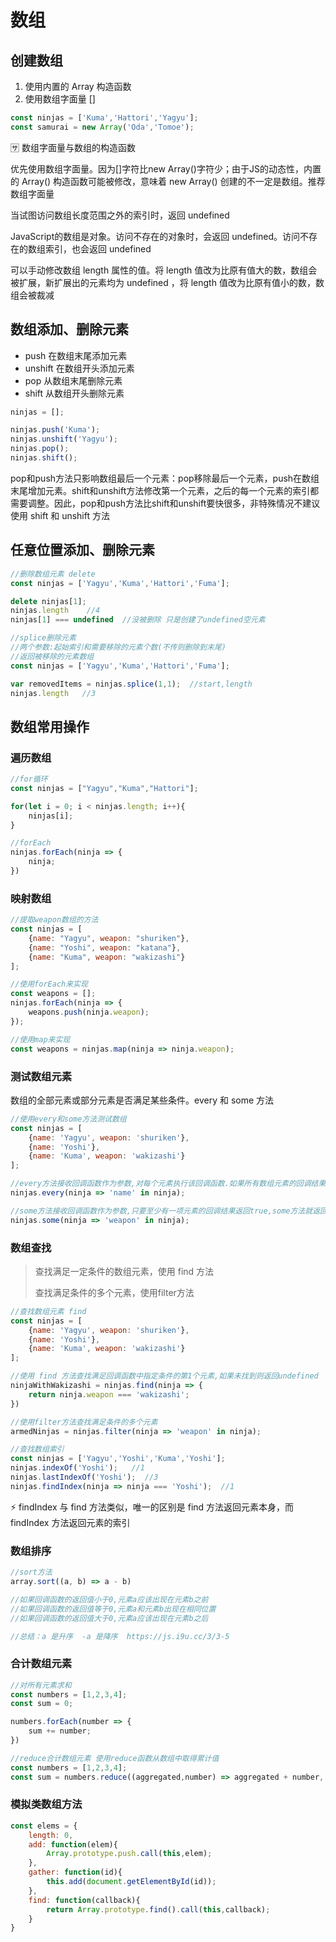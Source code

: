 # 数组

## 创建数组

1. 使用内置的 Array 构造函数
2. 使用数组字面量 []

```javascript
const ninjas = ['Kuma','Hattori','Yagyu'];
const samurai = new Array('Oda','Tomoe');
```



:sa: 数组字面量与数组的构造函数

优先使用数组字面量。因为[]字符比new Array()字符少；由于JS的动态性，内置的 Array() 构造函数可能被修改，意味着 new Array() 创建的不一定是数组。推荐数组字面量



当试图访问数组长度范围之外的索引时，返回 undefined

JavaScript的数组是对象。访问不存在的对象时，会返回 undefined。访问不存在的数组索引，也会返回 undefined

可以手动修改数组 length 属性的值。将 length 值改为比原有值大的数，数组会被扩展，新扩展出的元素均为 undefined ，将 length 值改为比原有值小的数，数组会被裁减



## 数组添加、删除元素

* push 在数组末尾添加元素
* unshift 在数组开头添加元素
* pop 从数组末尾删除元素
* shift 从数组开头删除元素

```javascript
ninjas = [];

ninjas.push('Kuma');
ninjas.unshift('Yagyu');
ninjas.pop();
ninjas.shift();
```

pop和push方法只影响数组最后一个元素：pop移除最后一个元素，push在数组末尾增加元素。shift和unshift方法修改第一个元素，之后的每一个元素的索引都需要调整。因此，pop和push方法比shift和unshift要快很多，非特殊情况不建议使用 shift 和 unshift 方法



## 任意位置添加、删除元素

```javascript
//删除数组元素 delete
const ninjas = ['Yagyu','Kuma','Hattori','Fuma'];

delete ninjas[1];
ninjas.length    //4 
ninjas[1] === undefined  //没被删除 只是创建了undefined空元素
```

```javascript
//splice删除元素
//两个参数:起始索引和需要移除的元素个数(不传则删除到末尾)
//返回被移除的元素数组
const ninjas = ['Yagyu','Kuma','Hattori','Fuma'];

var removedItems = ninjas.splice(1,1);  //start,length
ninjas.length   //3
```



## 数组常用操作

### 遍历数组

```javascript
//for循环
const ninjas = ["Yagyu","Kuma","Hattori"];

for(let i = 0; i < ninjas.length; i++){
    ninjas[i];
}

//forEach
ninjas.forEach(ninja => {
    ninja;
})
```



### 映射数组

```javascript
//提取weapon数组的方法
const ninjas = [
    {name: "Yagyu", weapon: "shuriken"},
    {name: "Yoshi", weapon: "katana"},
    {name: "Kuma", weapon: "wakizashi"}
];

//使用forEach来实现
const weapons = [];
ninjas.forEach(ninja => {
    weapons.push(ninja.weapon);
});

//使用map来实现
const weapons = ninjas.map(ninja => ninja.weapon);
```



### 测试数组元素

数组的全部元素或部分元素是否满足某些条件。every 和 some 方法

```javascript
//使用every和some方法测试数组
const ninjas = [
    {name: 'Yagyu', weapon: 'shuriken'},
    {name: 'Yoshi'},
    {name: 'Kuma', weapon: 'wakizashi'}
];

//every方法接收回调函数作为参数,对每个元素执行该回调函数.如果所有数组元素的回调结果都返回true,则返回true,否则false
ninjas.every(ninja => 'name' in ninja);

//some方法接收回调函数作为参数,只要至少有一项元素的回调结果返回true,some方法就返回true,否则返回false
ninjas.some(ninja => 'weapon' in ninja);
```

### 数组查找

> 查找满足一定条件的数组元素，使用 find 方法
>
> 查找满足条件的多个元素，使用filter方法

```javascript
//查找数组元素 find
const ninjas = [
    {name: 'Yagyu', weapon: 'shuriken'},
    {name: 'Yoshi'},
    {name: 'Kuma', weapon: 'wakizashi'}
];

//使用 find 方法查找满足回调函数中指定条件的第1个元素,如果未找到则返回undefined
ninjaWithWakizashi = ninjas.find(ninja => {
    return ninja.weapon === 'wakizashi';
})

//使用filter方法查找满足条件的多个元素
armedNinjas = ninjas.filter(ninja => 'weapon' in ninja);
```

```javascript
//查找数组索引
const ninjas = ['Yagyu','Yoshi','Kuma','Yoshi'];
ninjas.indexOf('Yoshi');   //1
ninjas.lastIndexOf('Yoshi');  //3
ninjas.findIndex(ninja => ninja === 'Yoshi');  //1
```

:zap: findIndex 与 find 方法类似，唯一的区别是 find 方法返回元素本身，而 findIndex 方法返回元素的索引



### 数组排序

```javascript
//sort方法
array.sort((a, b) => a - b)

//如果回调函数的返回值小于0,元素a应该出现在元素b之前
//如果回调函数的返回值等于0,元素a和元素b出现在相同位置
//如果回调函数的返回值大于0,元素a应该出现在元素b之后

//总结：a 是升序  -a 是降序  https://js.i9u.cc/3/3-5
```



### 合计数组元素

```javascript
//对所有元素求和
const numbers = [1,2,3,4];
const sum = 0;

numbers.forEach(number => {
    sum += number;
})

//reduce合计数组元素 使用reduce函数从数组中取得累计值
const numbers = [1,2,3,4];
const sum = numbers.reduce((aggregated,number) => aggregated + number, 0);
```



### 模拟类数组方法

```javascript
const elems = {
    length: 0,
    add: function(elem){
        Array.prototype.push.call(this,elem);
    },
    gather: function(id){
        this.add(document.getElementById(id));
    },
    find: function(callback){
        return Array.prototype.find().call(this,callback);
    }
}
```










































